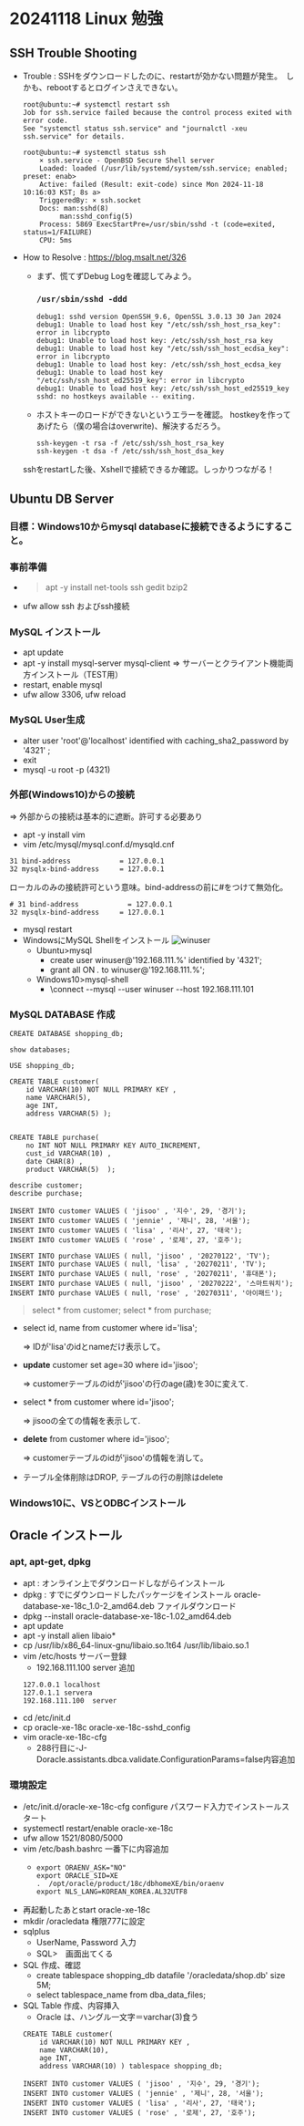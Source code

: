 # 20241118 Linux 勉強

## SSH Trouble Shooting
- Trouble : SSHをダウンロードしたのに、restartが効かない問題が発生。　しかも、rebootするとログインさえできない。
    ```
    root@ubuntu:~# systemctl restart ssh
    Job for ssh.service failed because the control process exited with error code.
    See "systemctl status ssh.service" and "journalctl -xeu ssh.service" for details.
    ```
    ```
    root@ubuntu:~# systemctl status ssh
        × ssh.service - OpenBSD Secure Shell server
        Loaded: loaded (/usr/lib/systemd/system/ssh.service; enabled; preset: enab>
        Active: failed (Result: exit-code) since Mon 2024-11-18 10:16:03 KST; 8s a>
        TriggeredBy: × ssh.socket
        Docs: man:sshd(8)
             man:sshd_config(5)
        Process: 5869 ExecStartPre=/usr/sbin/sshd -t (code=exited, status=1/FAILURE)
        CPU: 5ms
    ```

- How to Resolve : https://blog.msalt.net/326
    + まず、慌てずDebug Logを確認してみよう。
      ### `/usr/sbin/sshd -ddd`
      ```
      debug1: sshd version OpenSSH_9.6, OpenSSL 3.0.13 30 Jan 2024
      debug1: Unable to load host key "/etc/ssh/ssh_host_rsa_key": error in libcrypto
      debug1: Unable to load host key: /etc/ssh/ssh_host_rsa_key
      debug1: Unable to load host key "/etc/ssh/ssh_host_ecdsa_key": error in libcrypto
      debug1: Unable to load host key: /etc/ssh/ssh_host_ecdsa_key
      debug1: Unable to load host key "/etc/ssh/ssh_host_ed25519_key": error in libcrypto
      debug1: Unable to load host key: /etc/ssh/ssh_host_ed25519_key
      sshd: no hostkeys available -- exiting.
      ```
    + ホストキーのロードができないというエラーを確認。
      hostkeyを作ってあげたら（僕の場合はoverwrite)、解決するだろう。
      ```
      ssh-keygen -t rsa -f /etc/ssh/ssh_host_rsa_key
      ssh-keygen -t dsa -f /etc/ssh/ssh_host_dsa_key
      ```
    sshをrestartした後、Xshellで接続できるか確認。しっかりつながる！

## Ubuntu DB Server
### 目標：Windows10からmysql databaseに接続できるようにすること。
### 事前準備
- > apt -y install net-tools ssh gedit bzip2
- ufw allow ssh およびssh接続

### MySQL インストール
- apt update
- apt -y install mysql-server mysql-client
    => サーバーとクライアント機能両方インストール（TEST用）
- restart, enable mysql
- ufw allow 3306, ufw reload

### MySQL User生成
- alter user 'root'@'localhost' identified with caching_sha2_password by '4321' ;
- exit
- mysql -u root -p (4321)

### 外部(Windows10)からの接続
=> 外部からの接続は基本的に遮断。許可する必要あり
- apt -y install vim
- vim /etc/mysql/mysql.conf.d/mysqld.cnf
```shell
31 bind-address            = 127.0.0.1
32 mysqlx-bind-address     = 127.0.0.1
```
ローカルのみの接続許可という意味。bind-addressの前に#をつけて無効化。
```shell
# 31 bind-address            = 127.0.0.1
32 mysqlx-bind-address     = 127.0.0.1
```
- mysql restart
- WindowsにMySQL Shellをインストール
![winuser](/202411/pic/mysqlwin.png)
    + Ubuntu>mysql
        + create user winuser@'192.168.111.%' identified by '4321';
        + grant all ON *.* to winuser@'192.168.111.%';
    + Windows10>mysql-shell
        + \connect --mysql --user winuser --host 192.168.111.101

### MySQL DATABASE 作成
```
CREATE DATABASE shopping_db;

show databases;

USE shopping_db;

CREATE TABLE customer(
	id VARCHAR(10) NOT NULL PRIMARY KEY ,
	name VARCHAR(5),
	age INT,
	address VARCHAR(5) );


CREATE TABLE purchase(
	no INT NOT NULL PRIMARY KEY AUTO_INCREMENT,
	cust_id VARCHAR(10) ,
	date CHAR(8) ,
	product VARCHAR(5)  );

describe customer;
describe purchase;

INSERT INTO customer VALUES ( 'jisoo' , '지수', 29, '경기');
INSERT INTO customer VALUES ( 'jennie' , '제니', 28, '서울');
INSERT INTO customer VALUES ( 'lisa' , '리사', 27, '태국');
INSERT INTO customer VALUES ( 'rose' , '로제', 27, '호주');

INSERT INTO purchase VALUES ( null, 'jisoo' , '20270122', 'TV');
INSERT INTO purchase VALUES ( null, 'lisa' , '20270211', 'TV');
INSERT INTO purchase VALUES ( null, 'rose' , '20270211', '휴대폰');
INSERT INTO purchase VALUES ( null, 'jisoo' , '20270222', '스마트워치');
INSERT INTO purchase VALUES ( null, 'rose' , '20270311', '아이패드');
```
> select * from customer;
> select * from purchase; 

- select id, name from customer where id='lisa';
    
    ⇒ IDが'lisa'のidとnameだけ表示して。
    
- **update** customer set age=30 where id='jisoo';
    
    ⇒ customerテーブルのidが'jisoo'の行のage(歳)を30に変えて.
    
- select * from customer where id='jisoo';
    
    ⇒ jisooの全ての情報を表示して.
    
- **delete** from customer where id='jisoo';
    
    ⇒ customerテーブルのidが'jisoo'の情報を消して。
- テーブル全体削除はDROP, テーブルの行の削除はdelete

### Windows10に、VSとODBCインストール

## Oracle インストール
### apt, apt-get, dpkg
- apt : オンライン上でダウンロードしながらインストール
- dpkg : すでにダウンロードしたパッケージをインストール
oracle-database-xe-18c_1.0-2_amd64.deb ファイルダウンロード
- dpkg --install oracle-database-xe-18c-1.02_amd64.deb
- apt update
- apt -y install alien libaio*
- cp /usr/lib/x86_64-linux-gnu/libaio.so.1t64 /usr/lib/libaio.so.1
- vim /etc/hosts サーバー登録
    + 192.168.111.100 server 追加
    ```
    127.0.0.1 localhost
    127.0.1.1 servera
    192.168.111.100  server
    ```
- cd /etc/init.d
- cp oracle-xe-18c oracle-xe-18c-sshd_config
- vim oracle-xe-18c-cfg
    + 288行目に-J-Doracle.assistants.dbca.validate.ConfigurationParams=false内容追加
### 環境設定
- /etc/init.d/oracle-xe-18c-cfg configure パスワード入力でインストールスタート
- systemectl restart/enable oracle-xe-18c
- ufw allow 1521/8080/5000
- vim /etc/bash.bashrc 一番下に内容追加
    + ```
      export ORAENV_ASK="NO"
      export ORACLE_SID=XE
      .  /opt/oracle/product/18c/dbhomeXE/bin/oraenv
      export NLS_LANG=KOREAN_KOREA.AL32UTF8
      ```
- 再起動したあとstart oracle-xe-18c
- mkdir /oracledata 権限777に設定
- sqlplus
    + UserName, Password 入力
    + SQL>　画面出てくる
- SQL 作成、確認
    + create tablespace shopping_db datafile '/oracledata/shop.db' size 5M;
    + select tablespace_name from dba_data_files;
- SQL Table 作成、内容挿入
    + Oracle は、ハングル一文字＝varchar(3)食う
    ```
    CREATE TABLE customer(
        id VARCHAR(10) NOT NULL PRIMARY KEY ,
        name VARCHAR(10),
        age INT,
        address VARCHAR(10) ) tablespace shopping_db;

    INSERT INTO customer VALUES ( 'jisoo' , '지수', 29, '경기');
    INSERT INTO customer VALUES ( 'jennie' , '제니', 28, '서울');
    INSERT INTO customer VALUES ( 'lisa' , '리사', 27, '태국');
    INSERT INTO customer VALUES ( 'rose' , '로제', 27, '호주');
    ```